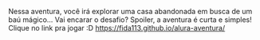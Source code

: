 Nessa aventura, você irá explorar uma casa abandonada em busca de um baú mágico... Vai encarar o desafio? Spoiler, a aventura é curta e simples!
Clique no link pra jogar :D
https://fida113.github.io/alura-aventura/

